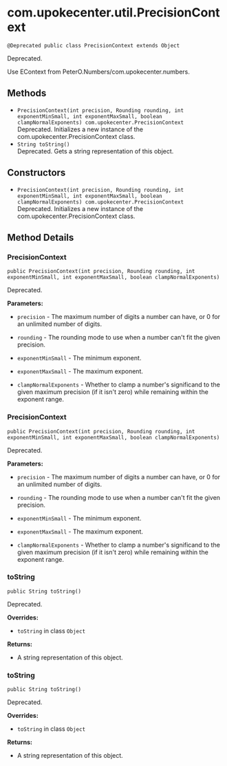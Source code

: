 # com.upokecenter.util.PrecisionContext

    @Deprecated public class PrecisionContext extends Object

Deprecated.&nbsp;
<div class='block'>Use EContext from PeterO.Numbers/com.upokecenter.numbers.</div>

## Methods

* `PrecisionContext(int precision,
                Rounding rounding,
                int exponentMinSmall,
                int exponentMaxSmall,
                boolean clampNormalExponents) com.upokecenter.PrecisionContext`<br>
 Deprecated.  Initializes a new instance of the com.upokecenter.PrecisionContext
 class.
* `String toString()`<br>
 Deprecated.  Gets a string representation of this object.

## Constructors

* `PrecisionContext(int precision,
                Rounding rounding,
                int exponentMinSmall,
                int exponentMaxSmall,
                boolean clampNormalExponents) com.upokecenter.PrecisionContext`<br>
 Deprecated.  Initializes a new instance of the com.upokecenter.PrecisionContext
 class.

## Method Details

### PrecisionContext
    public PrecisionContext(int precision, Rounding rounding, int exponentMinSmall, int exponentMaxSmall, boolean clampNormalExponents)
Deprecated.&nbsp;

**Parameters:**

* <code>precision</code> - The maximum number of digits a number can have, or 0 for an
 unlimited number of digits.

* <code>rounding</code> - The rounding mode to use when a number can't fit the given
 precision.

* <code>exponentMinSmall</code> - The minimum exponent.

* <code>exponentMaxSmall</code> - The maximum exponent.

* <code>clampNormalExponents</code> - Whether to clamp a number's significand to the
 given maximum precision (if it isn't zero) while remaining within the
 exponent range.

### PrecisionContext
    public PrecisionContext(int precision, Rounding rounding, int exponentMinSmall, int exponentMaxSmall, boolean clampNormalExponents)
Deprecated.&nbsp;

**Parameters:**

* <code>precision</code> - The maximum number of digits a number can have, or 0 for an
 unlimited number of digits.

* <code>rounding</code> - The rounding mode to use when a number can't fit the given
 precision.

* <code>exponentMinSmall</code> - The minimum exponent.

* <code>exponentMaxSmall</code> - The maximum exponent.

* <code>clampNormalExponents</code> - Whether to clamp a number's significand to the
 given maximum precision (if it isn't zero) while remaining within the
 exponent range.

### toString
    public String toString()
Deprecated.&nbsp;

**Overrides:**

* <code>toString</code>&nbsp;in class&nbsp;<code>Object</code>

**Returns:**

* A string representation of this object.

### toString
    public String toString()
Deprecated.&nbsp;

**Overrides:**

* <code>toString</code>&nbsp;in class&nbsp;<code>Object</code>

**Returns:**

* A string representation of this object.
